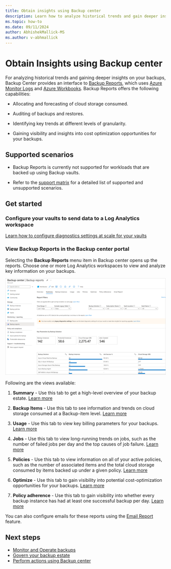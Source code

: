 ```yaml
---
title: Obtain insights using Backup center
description: Learn how to analyze historical trends and gain deeper insights on your backups with Backup center. 
ms.topic: how-to
ms.date: 09/11/2024
author: AbhishekMallick-MS
ms.author: v-abhmallick
---
```


# Obtain Insights using Backup center

For analyzing historical trends and gaining deeper insights on your backups, Backup Center provides an interface to [Backup Reports](configure-reports.md), which uses [Azure Monitor Logs](/azure/azure-monitor/logs/data-platform-logs) and [Azure Workbooks](/azure/azure-monitor/visualize/workbooks-overview). Backup Reports offers the following capabilities:

- Allocating and forecasting of cloud storage consumed.

- Auditing of backups and restores.

- Identifying key trends at different levels of granularity.

- Gaining visibility and insights into cost optimization opportunities for your backups.

## Supported scenarios

- Backup Reports is currently not supported for workloads that are backed up using Backup vaults.

- Refer to the [support matrix](backup-center-support-matrix.md) for a detailed list of supported and unsupported scenarios.

## Get started

### Configure your vaults to send data to a Log Analytics workspace

[Learn how to configure diagnostics settings at scale for your vaults](./configure-reports.md#get-started)

### View Backup Reports in the Backup center portal

Selecting the **Backup Reports** menu item in Backup center opens up the reports. Choose one or more Log Analytics workspaces to view and analyze key information on your backups.

![Backup reports in Backup Center](./media/backup-center-obtain-insights/backup-center-backup-reports.png)

Following are the views available:

1. **Summary** - Use this tab to get a high-level overview of your backup estate. [Learn more](./configure-reports.md#summary)

2. **Backup Items** - Use this tab to see information and trends on cloud storage consumed at a Backup-item level. [Learn more](./configure-reports.md#backup-items)

3. **Usage** - Use this tab to view key billing parameters for your backups. [Learn more](./configure-reports.md#usage)

4. **Jobs** - Use this tab to view long-running trends on jobs, such as the number of failed jobs per day and the top causes of job failure. [Learn more](./configure-reports.md#jobs)

5. **Policies** - Use this tab to view information on all of your active policies, such as the number of associated items and the total cloud storage consumed by items backed up under a given policy. [Learn more](./configure-reports.md#policies)

6. **Optimize** - Use this tab to gain visibility into potential cost-optimization opportunities for your backups. [Learn more](./configure-reports.md#optimize)

7. **Policy adherence** - Use this tab to gain visibility into whether every backup instance has had at least one successful backup per day. [Learn more](./configure-reports.md#policy-adherence)

You can also configure emails for these reports using the [Email Report](backup-reports-email.md) feature.

## Next steps

- [Monitor and Operate backups](backup-center-monitor-operate.md)
- [Govern your backup estate](backup-center-govern-environment.md)
- [Perform actions using Backup center](backup-center-actions.md)